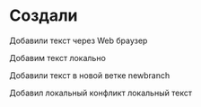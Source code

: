 # Создали

Добавили текст через Web браузер

Добавим текст локально

Добавили текст в новой ветке newbranch

Добавил локальный конфликт локальный текст